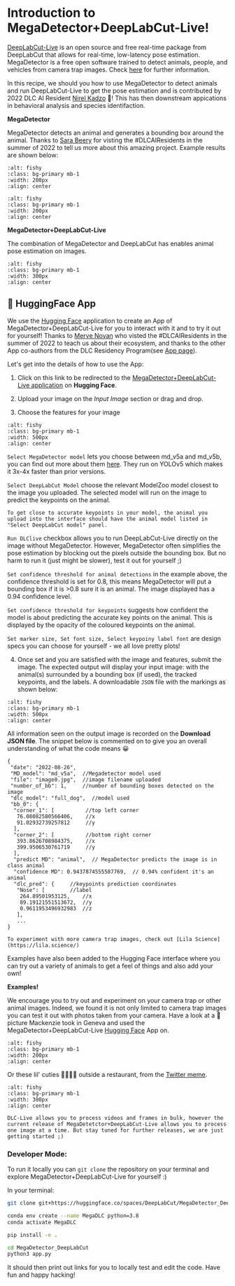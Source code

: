 # Introduction to MegaDetector+DeepLabCut-Live!
[DeepLabCut-Live](https://github.com/DeepLabCut/DeepLabCut-live) is an open source and free real-time package from DeepLabCut that allows for real-time, low-latency pose estimation.  MegaDetector is a free open software trained to detect animals, people, and vehicles from camera trap images. Check [here](https://github.com/microsoft/CameraTraps/blob/main/megadetector.md) for further information. 

In this recipe, we should you how to use MegaDetector to detect animals and run DeepLabCut-Live to get the pose estimation and is contributed by 2022 DLC AI Resident [Nirel Kadzo](https://github.com/Kadzon) 💜! This has then downstream appications in behavioral analysis and species identifaction. 

**MegaDetector**

MegaDetector detects an animal and generates a bounding box around the animal. Thanks to [Sara Beery](https://beerys.github.io/) for visting the #DLCAIResidents in the summer of 2022 to tell us more about this amazing project. Example results are shown below:

```{image} ../images/anim2.jpg
:alt: fishy
:class: bg-primary mb-1
:width: 200px
:align: center
```
```{image} ../images/anim1.jpg
:alt: fishy
:class: bg-primary mb-1
:width: 200px
:align: center
```
**MegaDetector+DeepLabCut-Live**

The combination of MegaDetector and DeepLabCut has enables animal pose estimation on images.
```{image} ../images/monkmddlc.png
:alt: fishy
:class: bg-primary mb-1
:width: 300px
:align: center
```

## 🤗 HuggingFace App

We use the [Hugging Face](huggingface.co) application to create an App of MegaDetector+DeepLabCut-Live for you to interact with it and to try it out for yourself! Thanks to [Merve Noyan](https://github.com/merveenoyan) who visted the #DLCAIResidents in the summer of 2022 to teach us about their ecosystem, and thanks to the other App co-authors from the DLC Residency Program(see [App page](https://huggingface.co/spaces/DeepLabCut/MegaDetector_DeepLabCut)). 

Let's get into the details of how to use the App:

1. Click on this link to be redirected to the [MegaDetector+DeepLabCut-Live application](https://huggingface.co/spaces/DeepLabCut/MegaDetector_DeepLabCut) on **Hugging Face**.

2. Upload your image on the *Input Image* section or drag and drop.

3. Choose the features for your image
```{image} ../images/toggle.PNG
:alt: fishy
:class: bg-primary mb-1
:width: 500px
:align: center

```
``Select MegaDetector model`` lets you choose between md_v5a and md_v5b, you can find out more about them [here](https://github.com/microsoft/CameraTraps/releases). They run on YOLOv5 which makes it 3x-4x faster than prior versions.

``Select DeepLabCut Model`` choose the relevant ModelZoo model closest to the image you uploaded. The selected model will run on the image to predict the keypoints on the animal. 

```{warning}
To get close to accurate keypoints in your model, the animal you upload into the interface should have the animal model listed in "Select DeepLabCut model" panel.
```

``Run DLClive`` checkbox allows you to run DeepLabCut-Live directly on the image without MegaDetector. However, MegaDetector often simplifies the pose estimation by blocking out the pixels outside the bounding box. But no harm to run it (just might be slower), test it out for yourself ;)

``Set confidence threshold for animal detections`` in the example above, the confidence threshold is set for 0.8, this means MegaDetector will put a bounding box if it is >0.8 sure it is an animal. The image displayed has a 0.94 confidence level.

``Set confidence threshold for keypoints`` suggests how confident the model is about predicting the accurate key points on the animal. This is displayed by the opacity of the coloured keypoints on the animal.

``Set marker size, Set font size, Select keypoiny label font`` are design specs you can choose for yourself - we all love pretty plots!

4. Once set and you are satisfied with the image and features, submit the image. The expected output will display your input image: with the animal(s) surrounded by a bounding box (if used), the tracked keypoints, and the labels. A downloadable `JSON` file with the markings as shown below:

```{image} ../images/outputdog.PNG
:alt: fishy
:class: bg-primary mb-1
:width: 500px
:align: center
```
All information seen on the output image is recorded on the **Download JSON file**. The snippet below is commented on to give you an overall understanding of what the code means 😀
```
{
 "date": "2022-08-26",
 "MD_model": "md_v5a",  //Megadetector model used
 "file": "image0.jpg",  //image filename uploaded
 "number_of_bb": 1,     //number of bounding boxes detected on the image
 "dlc_model": "full_dog",  //model used
 "bb_0": {              
  "corner_1": [          //top left corner
   76.08082580566406,    //x  
   91.02932739257812     //y
  ],
  "corner_2": [          //bottom right corner
   393.8626708984375,    //x
   399.9506530761719     //y
  ],
  "predict MD": "animal",  // MegaDetector predicts the image is in class animal
  "confidence MD": 0.9437874555587769,  // 0.94% confident it's an animal
  "dlc_pred": {     //keypoints prediction coordinates
   "Nose": [        //label
    264.89501953125,    //x
    89.19121551513672,  //y
    0.9611953496932983  //z
   ],
   ...
}
```


```{hint}
To experiment with more camera trap images, check out [Lila Science](https://lila.science/)
```

Examples have also been added to the Hugging Face interface where you can try out a variety of animals to get a feel of things and also add your own!

**Examples!** 

We encourage you to try out and experiment on your camera trap or other animal images. Indeed, we found it is not only limited to camera trap images you can test it out with photos taken from your camera. Have a look at a 🦊picture Mackenzie took in Geneva and used the MegaDetector+DeepLabCut-Live [Hugging Face](huggingface.co) App on.

```{image} ../images/foxmac.avif
:alt: fishy
:class: bg-primary mb-1
:width: 200px
:align: center
```

Or these lil' cuties 🐶🐶🙀🐶 outside a restaurant, from the [Twitter meme](https://twitter.com/standardpuppies/status/1563188163962515457?s=21&t=f2kM2HoUygyLmmAH7Ho-HQ).

```{image} ../images/pupscat.PNG
:alt: fishy
:class: bg-primary mb-1
:width: 300px
:align: center
```

```{note}
DLC-Live allows you to process videos and frames in bulk, however the current release of MegaDetetctor+DeepLabCut-Live allows you to process one image at a time. But stay tuned for further releases, we are just getting started ;)
```


### Developer Mode:
To run it locally you can `git clone` the repository on your terminal and explore MegaDetector+DeepLabCut-Live for yourself :) 

In your terminal:
```bash
git clone git+https://huggingface.co/spaces/DeepLabCut/MegaDetector_DeepLabCut.git

conda env create --name MegaDLC python=3.8
conda activate MegaDLC

pip install -e .

cd MegaDetector_DeepLabCut 
python3 app.py
```

It should then print out links for you to locally test and edit the code. Have fun and happy hacking!

